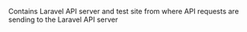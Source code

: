 Contains Laravel API server and test site from where API requests are sending to the Laravel API server
